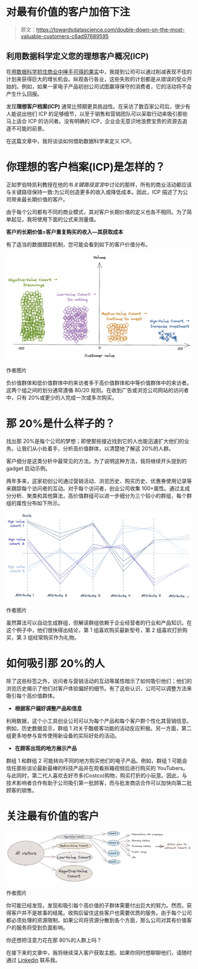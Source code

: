 # 对最有价值的客户加倍下注

> 原文：<https://towardsdatascience.com/double-down-on-the-most-valuable-customers-c6ad97689595>

## 利用数据科学定义您的理想客户概况(ICP)

在[用数据科学抓住商业中唾手可得的果实](/seizing-the-low-hanging-fruit-in-business-with-data-science-7b3a3265e07e)中，我提到公司可以通过削减表现不佳的计划来获得巨大的增长机会。纵观各行各业，这些失败的计划都是从错误的受众开始的。例如，如果一家电子产品初创公司试图赢得保守的消费者，它的活动将不会产生什么回报。

发现**理想客户档案(ICP)** 通常比预期更具挑战性。在采访了数百家公司后，很少有人能说出他们 ICP 的足够细节，以至于销售和营销团队可以采取行动来吸引那些马上适合 ICP 的访问者。没有明确的 ICP，企业会无意识地浪费宝贵的资源去追逐不可能的前景。

在这篇文章中，我将谈谈如何借助数据科学来定义 ICP。

# 你理想的客户档案(ICP)是怎样的？

正如罗伯特凯利教授在他的书*关键路径宣言*中讨论的那样，所有的商业活动都应该与关键路径保持一致:为公司创造更多的收入或降低成本。因此，ICP 描述了为公司带来最长期价值的客户。

由于每个公司都有不同的商业模式，其对客户长期价值的定义也各不相同。为了简单起见，我将使用下面的公式来测量值。

**客户的长期价值=客户重复购买的收入—其获取成本**

有了适当的数据跟踪机制，您可能会看到如下的客户价值分布。

![](img/19dd1a2c2e4fa74fd74ad4d422a2d12c.png)

作者图片

负价值群体和低价值群体中的来访者多于高价值群体和中等价值群体中的来访者。这两个组之间的划分通常遵循 80/20 规则。在收到广告或浏览公司网站的访问者中，只有 20%或更少的人完成一次或多次购买。

# 那 20%是什么样子的？

找出那 20%是每个公司的梦想；即使那些接近找到它的人也能迅速扩大他们的业务。让我们从小处着手，分析高价值群体，以清楚地了解这 20%的人群。

客户细分是这类分析中最常见的方法。为了说明这种方法，我将继续开头提到的 gadget 启动示例。

两年多来，这家初创公司通过营销活动、浏览历史、购买历史、优惠券使用记录等来跟踪每个访问者的互动。对于每个访问者，创业公司收集 100+属性。通过主成分分析、聚类和其他算法，高价值群组可以进一步细分为三个较小的群组，每个群组的属性分布如下所示。

![](img/67a633f006856f6d9b836c294be77d5f.png)

作者图片

虽然算法可以自动生成群组，但解读群组依赖于企业经营者的行业和产品知识。在这个例子中，他们很快得出结论，第 1 组喜欢购买最新型号，第 2 组喜欢打折购买，第 3 组经常购买作为礼物。

# 如何吸引那 20%的人

除了这些标签之外，访问者与营销活动的互动等属性暗示了如何吸引他们；他们的浏览历史揭示了他们对客户体验偏好的细节。有了这些认识，公司可以调整方法来吸引每个高价值群体。

*   **根据客户偏好调整产品和信息**

利用数据，这个小工具创业公司可以为每个产品和每个客户群个性化其营销信息。例如，历史数据显示，群组 1 对关于酷极客功能的活动反应积极。另一方面，第二组更多地参与宣传使用新设备的实际好处的活动。

*   **在顾客出现的地方展示产品**

群组 1 和群组 2 可能转向不同的地方购买他们的电子产品。例如，群组 1 可能会信任那些谈论最新最棒的科技产品并在观看拆箱视频后进行购买的 YouTubers。与此同时，第二代人喜欢去好市多(Costco)购物，购买打折的小玩意。因此，与技术影响者合作有助于公司吸引第一批顾客，而与批发商店合作可以加快向第二批顾客的销售。

# 关注最有价值的客户

![](img/0b64aa20c010ea39e8607028ac987a49.png)

作者图片

你可能已经发现，发现和吸引每个高价值的子群体需要付出巨大的努力。然而，获得客户并不是故事的结尾。收购后留住这些客户也需要优质的服务。由于每个公司都必须处理的资源限制，如果公司将资源分散到各个方面，那么公司对其有价值客户的服务将受到负面影响。

你还想把注意力花在那 80%的人群上吗？

在接下来的文章中，我将继续深入客户获取主题。如果你同时想聊聊他们，请随时通过 [Linkedin](https://www.linkedin.com/in/ivylc/) 联系我。